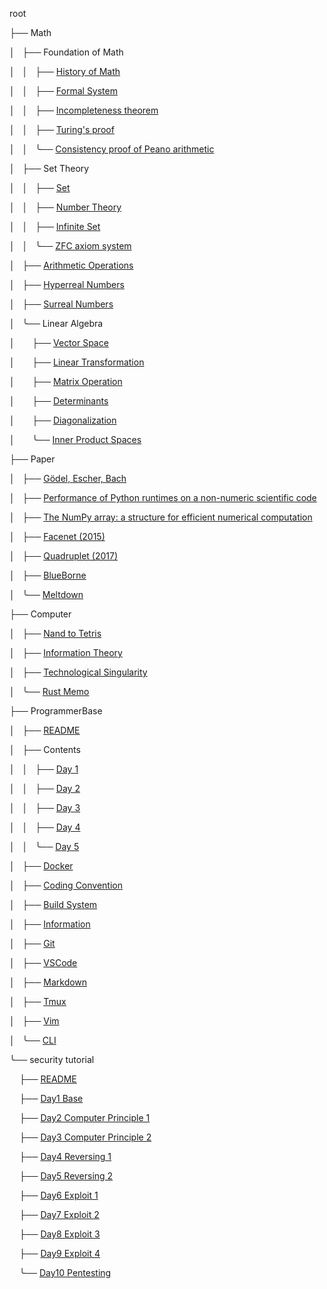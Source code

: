 <div class="index"><p>root</p><p>
├──&nbsp;Math</p><p>
│&nbsp;&nbsp;&nbsp;├──&nbsp;Foundation&nbsp;of&nbsp;Math</p><p>
│&nbsp;&nbsp;&nbsp;│&nbsp;&nbsp;&nbsp;├──&nbsp;<a href=Math/MathHistory>History&nbsp;of&nbsp;Math</a></p><p>
│&nbsp;&nbsp;&nbsp;│&nbsp;&nbsp;&nbsp;├──&nbsp;<a href=Math/Logic/FormalSystem>Formal&nbsp;System</a></p><p>
│&nbsp;&nbsp;&nbsp;│&nbsp;&nbsp;&nbsp;├──&nbsp;<a href=Math/incompleteness>Incompleteness&nbsp;theorem</a></p><p>
│&nbsp;&nbsp;&nbsp;│&nbsp;&nbsp;&nbsp;├──&nbsp;<a href=Math/turing>Turing's&nbsp;proof</a></p><p>
│&nbsp;&nbsp;&nbsp;│&nbsp;&nbsp;&nbsp;╰──&nbsp;<a href=Math/gentzen>Consistency&nbsp;proof&nbsp;of&nbsp;Peano&nbsp;arithmetic</a></p><p>
│&nbsp;&nbsp;&nbsp;├──&nbsp;Set&nbsp;Theory</p><p>
│&nbsp;&nbsp;&nbsp;│&nbsp;&nbsp;&nbsp;├──&nbsp;<a href=Math/Set/Set>Set</a></p><p>
│&nbsp;&nbsp;&nbsp;│&nbsp;&nbsp;&nbsp;├──&nbsp;<a href=Math/Set/numbers>Number&nbsp;Theory</a></p><p>
│&nbsp;&nbsp;&nbsp;│&nbsp;&nbsp;&nbsp;├──&nbsp;<a href=Math/Set/InfiniteSet>Infinite&nbsp;Set</a></p><p>
│&nbsp;&nbsp;&nbsp;│&nbsp;&nbsp;&nbsp;╰──&nbsp;<a href=Math/Set/ZFC>ZFC&nbsp;axiom&nbsp;system</a></p><p>
│&nbsp;&nbsp;&nbsp;├──&nbsp;<a href=Math/ArithmeticOperations>Arithmetic&nbsp;Operations</a></p><p>
│&nbsp;&nbsp;&nbsp;├──&nbsp;<a href=Math/HyperrealNumbers>Hyperreal&nbsp;Numbers</a></p><p>
│&nbsp;&nbsp;&nbsp;├──&nbsp;<a href=Math/SurrealNumbers>Surreal&nbsp;Numbers</a></p><p>
│&nbsp;&nbsp;&nbsp;╰──&nbsp;Linear&nbsp;Algebra</p><p>
│&nbsp;&nbsp;&nbsp;&nbsp;&nbsp;&nbsp;&nbsp;├──&nbsp;<a href=Math/LinearAlgebra/VectorSpace>Vector&nbsp;Space</a></p><p>
│&nbsp;&nbsp;&nbsp;&nbsp;&nbsp;&nbsp;&nbsp;├──&nbsp;<a href=Math/LinearAlgebra/LinearTransformation>Linear&nbsp;Transformation</a></p><p>
│&nbsp;&nbsp;&nbsp;&nbsp;&nbsp;&nbsp;&nbsp;├──&nbsp;<a href=Math/LinearAlgebra/MatrixOperation>Matrix&nbsp;Operation</a></p><p>
│&nbsp;&nbsp;&nbsp;&nbsp;&nbsp;&nbsp;&nbsp;├──&nbsp;<a href=Math/LinearAlgebra/Determinants>Determinants</a></p><p>
│&nbsp;&nbsp;&nbsp;&nbsp;&nbsp;&nbsp;&nbsp;├──&nbsp;<a href=Math/LinearAlgebra/Diagonalization>Diagonalization</a></p><p>
│&nbsp;&nbsp;&nbsp;&nbsp;&nbsp;&nbsp;&nbsp;╰──&nbsp;<a href=Math/LinearAlgebra/InnerProductSpaces>Inner&nbsp;Product&nbsp;Spaces</a></p><p>
├──&nbsp;Paper</p><p>
│&nbsp;&nbsp;&nbsp;├──&nbsp;<a href=paper/GEB>Gödel,&nbsp;Escher,&nbsp;Bach</a></p><p>
│&nbsp;&nbsp;&nbsp;├──&nbsp;<a href=paper/1404.6388>Performance&nbsp;of&nbsp;Python&nbsp;runtimes&nbsp;on&nbsp;a&nbsp;non-numeric&nbsp;scientific&nbsp;code</a></p><p>
│&nbsp;&nbsp;&nbsp;├──&nbsp;<a href=paper/1102.1523>The&nbsp;NumPy&nbsp;array:&nbsp;a&nbsp;structure&nbsp;for&nbsp;efficient&nbsp;numerical&nbsp;computation</a></p><p>
│&nbsp;&nbsp;&nbsp;├──&nbsp;<a href=paper/facenet>Facenet&nbsp;(2015)</a></p><p>
│&nbsp;&nbsp;&nbsp;├──&nbsp;<a href=paper/quadruplet>Quadruplet&nbsp;(2017)</a></p><p>
│&nbsp;&nbsp;&nbsp;├──&nbsp;<a href=paper/blueborne>BlueBorne</a></p><p>
│&nbsp;&nbsp;&nbsp;╰──&nbsp;<a href=paper/meltdown>Meltdown</a></p><p>
├──&nbsp;Computer</p><p>
│&nbsp;&nbsp;&nbsp;├──&nbsp;<a href=Computer/nand2tetris>Nand&nbsp;to&nbsp;Tetris</a></p><p>
│&nbsp;&nbsp;&nbsp;├──&nbsp;<a href=Computer/information>Information&nbsp;Theory</a></p><p>
│&nbsp;&nbsp;&nbsp;├──&nbsp;<a href=Computer/future>Technological&nbsp;Singularity</a></p><p>
│&nbsp;&nbsp;&nbsp;╰──&nbsp;<a href=Computer/Rust>Rust&nbsp;Memo</a></p><p>
├──&nbsp;ProgrammerBase</p><p>
│&nbsp;&nbsp;&nbsp;├──&nbsp;<a href=ProgrammerBase/README>README</a></p><p>
│&nbsp;&nbsp;&nbsp;├──&nbsp;Contents</p><p>
│&nbsp;&nbsp;&nbsp;│&nbsp;&nbsp;&nbsp;├──&nbsp;<a href=ProgrammerBase/01-Day1/readme>Day&nbsp;1</a></p><p>
│&nbsp;&nbsp;&nbsp;│&nbsp;&nbsp;&nbsp;├──&nbsp;<a href=ProgrammerBase/02-Day2/readme>Day&nbsp;2</a></p><p>
│&nbsp;&nbsp;&nbsp;│&nbsp;&nbsp;&nbsp;├──&nbsp;<a href=ProgrammerBase/03-Day3/readme>Day&nbsp;3</a></p><p>
│&nbsp;&nbsp;&nbsp;│&nbsp;&nbsp;&nbsp;├──&nbsp;<a href=ProgrammerBase/04-Day4/readme>Day&nbsp;4</a></p><p>
│&nbsp;&nbsp;&nbsp;│&nbsp;&nbsp;&nbsp;╰──&nbsp;<a href=ProgrammerBase/05-Day5/readme>Day&nbsp;5</a></p><p>
│&nbsp;&nbsp;&nbsp;├──&nbsp;<a href=ProgrammerBase/docker>Docker</a></p><p>
│&nbsp;&nbsp;&nbsp;├──&nbsp;<a href=ProgrammerBase/codingconvention>Coding&nbsp;Convention</a></p><p>
│&nbsp;&nbsp;&nbsp;├──&nbsp;<a href=ProgrammerBase/build>Build&nbsp;System</a></p><p>
│&nbsp;&nbsp;&nbsp;├──&nbsp;<a href=ProgrammerBase/information>Information</a></p><p>
│&nbsp;&nbsp;&nbsp;├──&nbsp;<a href=ProgrammerBase/git>Git</a></p><p>
│&nbsp;&nbsp;&nbsp;├──&nbsp;<a href=ProgrammerBase/vscode>VSCode</a></p><p>
│&nbsp;&nbsp;&nbsp;├──&nbsp;<a href=ProgrammerBase/markdown>Markdown</a></p><p>
│&nbsp;&nbsp;&nbsp;├──&nbsp;<a href=ProgrammerBase/tmux>Tmux</a></p><p>
│&nbsp;&nbsp;&nbsp;├──&nbsp;<a href=ProgrammerBase/vim>Vim</a></p><p>
│&nbsp;&nbsp;&nbsp;╰──&nbsp;<a href=ProgrammerBase/cli>CLI</a></p><p>
╰──&nbsp;security&nbsp;tutorial</p><p>
&nbsp;&nbsp;&nbsp;&nbsp;├──&nbsp;<a href=security-tutorial/README>README</a></p><p>
&nbsp;&nbsp;&nbsp;&nbsp;├──&nbsp;<a href=security-tutorial/01-Base/README>Day1&nbsp;Base</a></p><p>
&nbsp;&nbsp;&nbsp;&nbsp;├──&nbsp;<a href=security-tutorial/02-Computer1/README>Day2&nbsp;Computer&nbsp;Principle&nbsp;1</a></p><p>
&nbsp;&nbsp;&nbsp;&nbsp;├──&nbsp;<a href=security-tutorial/03-Computer2/README>Day3&nbsp;Computer&nbsp;Principle&nbsp;2</a></p><p>
&nbsp;&nbsp;&nbsp;&nbsp;├──&nbsp;<a href=security-tutorial/04-Reversing1/README>Day4&nbsp;Reversing&nbsp;1</a></p><p>
&nbsp;&nbsp;&nbsp;&nbsp;├──&nbsp;<a href=security-tutorial/05-Reversing2/README>Day5&nbsp;Reversing&nbsp;2</a></p><p>
&nbsp;&nbsp;&nbsp;&nbsp;├──&nbsp;<a href=security-tutorial/06-Exploit1/README>Day6&nbsp;Exploit&nbsp;1</a></p><p>
&nbsp;&nbsp;&nbsp;&nbsp;├──&nbsp;<a href=security-tutorial/07-Exploit2/README>Day7&nbsp;Exploit&nbsp;2</a></p><p>
&nbsp;&nbsp;&nbsp;&nbsp;├──&nbsp;<a href=security-tutorial/08-Exploit3/README>Day8&nbsp;Exploit&nbsp;3</a></p><p>
&nbsp;&nbsp;&nbsp;&nbsp;├──&nbsp;<a href=security-tutorial/09-Exploit4/README>Day9&nbsp;Exploit&nbsp;4</a></p><p>
&nbsp;&nbsp;&nbsp;&nbsp;╰──&nbsp;<a href=security-tutorial/10-Pentesting/README>Day10&nbsp;Pentesting</a></p><p>
</p></div>